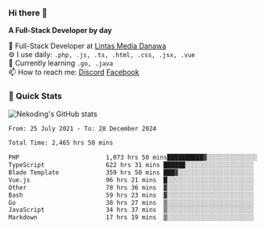 ### Hi there 👋

**A Full-Stack Developer by day**

🔭 Full-Stack Developer at [Lintas Media Danawa](https://www.lintasmediadanawa.com/)  
⚙️ I use daily: `.php, .js, .ts, .html, .css, .jsx, .vue`  
🌱 Currently learning `.go, .java`  
📫 How to reach me: [Discord](https://discordapp.com/users/984448732999327766)  [Facebook](https://fb.me/tyvandi)  

### 🚀 Quick Stats  

![Nekoding's GitHub stats](https://github-readme-stats.vercel.app/api?username=nekoding&show_icons=true)

<!--START_SECTION:waka-->

```txt
From: 25 July 2021 - To: 28 December 2024

Total Time: 2,465 hrs 50 mins

PHP                        1,073 hrs 50 mins██████████▓░░░░░░░░░░░░░░   42.20 %
TypeScript                 622 hrs 31 mins ██████░░░░░░░░░░░░░░░░░░░   24.47 %
Blade Template             359 hrs 50 mins ███▓░░░░░░░░░░░░░░░░░░░░░   14.14 %
Vue.js                     96 hrs 21 mins  █░░░░░░░░░░░░░░░░░░░░░░░░   03.79 %
Other                      78 hrs 36 mins  ▓░░░░░░░░░░░░░░░░░░░░░░░░   03.09 %
Bash                       59 hrs 23 mins  ▓░░░░░░░░░░░░░░░░░░░░░░░░   02.33 %
Go                         38 hrs 27 mins  ▒░░░░░░░░░░░░░░░░░░░░░░░░   01.51 %
JavaScript                 34 hrs 37 mins  ▒░░░░░░░░░░░░░░░░░░░░░░░░   01.36 %
Markdown                   17 hrs 19 mins  ▒░░░░░░░░░░░░░░░░░░░░░░░░   00.68 %
```

<!--END_SECTION:waka-->

<!--
**nekoding/nekoding** is a ✨ _special_ ✨ repository because its `README.md` (this file) appears on your GitHub profile.

Here are some ideas to get you started:

- 🔭 I’m currently working on ...
- 🌱 I’m currently learning ...
- 👯 I’m looking to collaborate on ...
- 🤔 I’m looking for help with ...
- 💬 Ask me about ...
- 📫 How to reach me: ...
- 😄 Pronouns: ...
- ⚡ Fun fact: ...
-->
